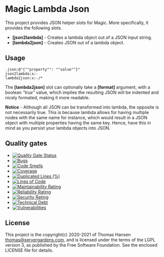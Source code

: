 
# Magic Lambda Json

This project provides JSON helper slots for Magic. More specifically, it provides the following slots.

* __[json2lambda]__ - Creates a lambda object out of a JSON input string.
* __[lambda2json]__ - Creates JSON out of a lambda object.

## Usage

```
.json:@"{""property"": ""value""}"
json2lambda:x:-
lambda2json:x:-/*
```

The **[lambda2json]** slot can optionally take a **[format]** argument, with a boolean _"true"_ value, which implies the
resulting JSON will be indented and nicely formated, making it more readable.

**Notice** - Although all JSON can be transformed into lambda, the opposite is not necessarily true. This is because
lambda allows for having multiple nodes with the same name for instance, which would result in a JSON object with
multiple properties having the same key. Hence, have this in mind as you persist your lambda objects into JSON.

## Quality gates

- [![Quality Gate Status](https://sonarcloud.io/api/project_badges/measure?project=polterguy_magic.lambda.json&metric=alert_status)](https://sonarcloud.io/dashboard?id=polterguy_magic.lambda.json)
- [![Bugs](https://sonarcloud.io/api/project_badges/measure?project=polterguy_magic.lambda.json&metric=bugs)](https://sonarcloud.io/dashboard?id=polterguy_magic.lambda.json)
- [![Code Smells](https://sonarcloud.io/api/project_badges/measure?project=polterguy_magic.lambda.json&metric=code_smells)](https://sonarcloud.io/dashboard?id=polterguy_magic.lambda.json)
- [![Coverage](https://sonarcloud.io/api/project_badges/measure?project=polterguy_magic.lambda.json&metric=coverage)](https://sonarcloud.io/dashboard?id=polterguy_magic.lambda.json)
- [![Duplicated Lines (%)](https://sonarcloud.io/api/project_badges/measure?project=polterguy_magic.lambda.json&metric=duplicated_lines_density)](https://sonarcloud.io/dashboard?id=polterguy_magic.lambda.json)
- [![Lines of Code](https://sonarcloud.io/api/project_badges/measure?project=polterguy_magic.lambda.json&metric=ncloc)](https://sonarcloud.io/dashboard?id=polterguy_magic.lambda.json)
- [![Maintainability Rating](https://sonarcloud.io/api/project_badges/measure?project=polterguy_magic.lambda.json&metric=sqale_rating)](https://sonarcloud.io/dashboard?id=polterguy_magic.lambda.json)
- [![Reliability Rating](https://sonarcloud.io/api/project_badges/measure?project=polterguy_magic.lambda.json&metric=reliability_rating)](https://sonarcloud.io/dashboard?id=polterguy_magic.lambda.json)
- [![Security Rating](https://sonarcloud.io/api/project_badges/measure?project=polterguy_magic.lambda.json&metric=security_rating)](https://sonarcloud.io/dashboard?id=polterguy_magic.lambda.json)
- [![Technical Debt](https://sonarcloud.io/api/project_badges/measure?project=polterguy_magic.lambda.json&metric=sqale_index)](https://sonarcloud.io/dashboard?id=polterguy_magic.lambda.json)
- [![Vulnerabilities](https://sonarcloud.io/api/project_badges/measure?project=polterguy_magic.lambda.json&metric=vulnerabilities)](https://sonarcloud.io/dashboard?id=polterguy_magic.lambda.json)

## License

This project is the copyright(c) 2020-2021 of Thomas Hansen thomas@servergardens.com, and is licensed under the terms
of the LGPL version 3, as published by the Free Software Foundation. See the enclosed LICENSE file for details.
